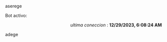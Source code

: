 aserege

<p>Bot activo: </p>
<p align="right"><i>ultima coneccion</i> : <b>12/29/2023, 6:08:24 AM</b></p>

 adege
